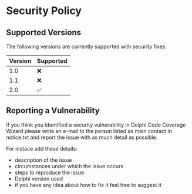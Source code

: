 # Security Policy

## Supported Versions

The following versions are currently supported with security fixes:

| Version  | Supported          |
| -------- | ------------------ |
| 1.0      | :x:                | 
| 1.1      | :x:                | 
| 2.0      | :white_check_mark: | 

## Reporting a Vulnerability

If you think you identified a security vulnerability in Delphi Code Coverage Wizard
please write an e-mail to the person listed as main contact in notice.txt
and report the issue with as much detail as possible.

For instace add these details:

* description of the issue
* circumstances under which the issue occurs
* steps to reproduce the issue
* Delphi version used
* if you have any idea about how to fix it feel free to suggest it
